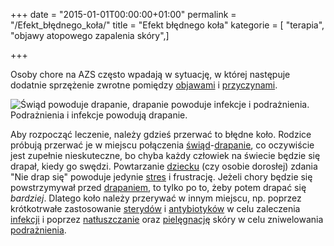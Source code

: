 +++
date = "2015-01-01T00:00:00+01:00"
permalink = "/Efekt_błędnego_koła/"
title = "Efekt błędnego koła"
kategorie = [ "terapia", "objawy atopowego zapalenia skóry",]

+++

Osoby chore na AZS często wpadają w sytuację, w której następuje dodatnie
sprzężenie zwrotne pomiędzy
[objawami](/atopedia/objawy_atopowego_zapalenia_skóry "wikilink") i
[przyczynami](/atopedia/przyczyny_atopowego_zapalenia_skóry "wikilink").

![Świąd powoduje drapanie, drapanie powoduje infekcje i podrażnienia. Podrażnienia i infekcje powodują drapanie.](/images/BledneKoloAZS.png "Efekt błędnego koła")

Aby rozpocząć leczenie, należy gdzieś przerwać to błędne koło. Rodzice próbują
przerwać je w miejscu połączenia [świąd](/atopedia/Świąd
"wikilink")-[drapanie](/atopedia/Drapanie "wikilink"), co oczywiście jest
zupełnie nieskuteczne, bo chyba każdy człowiek na świecie będzie się drapał,
kiedy go swędzi. Powtarzanie [dziecku](/atopedia/Dzieci "wikilink") (czy osobie
dorosłej) zdania "Nie drap się" powoduje jedynie
[stres](/atopedia/Stres_powodowany_przez_atopowe_zapalenie_skóry "wikilink") i
frustrację. Jeżeli chory będzie się powstrzymywał przed
[drapaniem](/atopedia/Drapanie "wikilink"), to tylko po to, żeby potem drapać
się *bardziej*. Dlatego koło należy przerywać w innym miejscu, np. poprzez
krótkotrwałe zastosowanie [sterydów](/atopedia/Kortykosterydy "wikilink") i
[antybiotyków](/atopedia/Antybiotyki "wikilink") w celu zaleczenia
[infekcji](/atopedia/Infekcja_skóry "wikilink") i poprzez
[natłuszczanie](/atopedia/Natłuszczanie "wikilink") oraz
[pielęgnację](/atopedia/Pielęgnacja "wikilink") skóry w celu zniwelowania
[podrażnienia](/atopedia/podrażnienie "wikilink").
